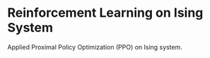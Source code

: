 # Reinforcement Learning on Ising System

Applied Proximal Policy Optimization (PPO) on Ising system.
